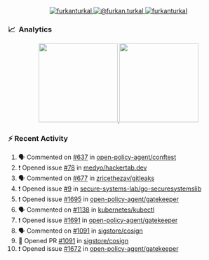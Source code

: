 <p align="center">
  <a href="https://linkedin.com/in/furkanturkal" target="blank">
    <img src="https://img.shields.io/badge/linkedin-%230077B5.svg?&style=for-the-badge&logo=linkedin&logoColor=white" alt="furkanturkal" />
  </a>
  <a href="https://medium.com/@furkan.turkal" target="blank">
    <img src="https://img.shields.io/badge/medium-%2312100E.svg?&style=for-the-badge&logo=medium&logoColor=white" alt="@furkan.turkal" />
  </a>
  <a href="https://twitter.com/furkanturkaI" target="blank">
    <img src="https://img.shields.io/badge/Twitter-1DA1F2?style=for-the-badge&logo=twitter&logoColor=white" alt="furkanturkaI" />
  </a>
</p>

### 📈 &nbsp;Analytics

<p align="center">
  <a href="https://github.com/bufgix">
    <img height="180em" src="https://github-readme-stats-eight-theta.vercel.app/api?username=Dentrax&show_icons=true&theme=algolia&include_all_commits=true&count_private=true&line_height=26"/>
    <img height="180em" src="https://github-readme-stats-eight-theta.vercel.app/api/top-langs/?username=Dentrax&layout=compact&langs_count=8&theme=algolia&line_height=26"/>
  </a>
</p>

### :zap: Recent Activity

<!--START_SECTION:activity-->
1. 🗣 Commented on [#637](https://github.com/open-policy-agent/conftest/issues/637) in [open-policy-agent/conftest](https://github.com/open-policy-agent/conftest)
2. ❗️ Opened issue [#78](https://github.com/medyo/hackertab.dev/issues/78) in [medyo/hackertab.dev](https://github.com/medyo/hackertab.dev)
3. 🗣 Commented on [#677](https://github.com/zricethezav/gitleaks/issues/677) in [zricethezav/gitleaks](https://github.com/zricethezav/gitleaks)
4. ❗️ Opened issue [#9](https://github.com/secure-systems-lab/go-securesystemslib/issues/9) in [secure-systems-lab/go-securesystemslib](https://github.com/secure-systems-lab/go-securesystemslib)
5. ❗️ Opened issue [#1695](https://github.com/open-policy-agent/gatekeeper/issues/1695) in [open-policy-agent/gatekeeper](https://github.com/open-policy-agent/gatekeeper)
6. 🗣 Commented on [#1138](https://github.com/kubernetes/kubectl/issues/1138) in [kubernetes/kubectl](https://github.com/kubernetes/kubectl)
7. ❗️ Opened issue [#1691](https://github.com/open-policy-agent/gatekeeper/issues/1691) in [open-policy-agent/gatekeeper](https://github.com/open-policy-agent/gatekeeper)
8. 🗣 Commented on [#1091](https://github.com/sigstore/cosign/issues/1091) in [sigstore/cosign](https://github.com/sigstore/cosign)
9. 💪 Opened PR [#1091](https://github.com/sigstore/cosign/pull/1091) in [sigstore/cosign](https://github.com/sigstore/cosign)
10. ❗️ Opened issue [#1672](https://github.com/open-policy-agent/gatekeeper/issues/1672) in [open-policy-agent/gatekeeper](https://github.com/open-policy-agent/gatekeeper)
<!--END_SECTION:activity-->
